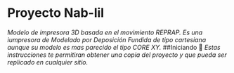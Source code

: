 # Proyecto Nab-lil
_Modelo de impresora 3D basada en el movimiento REPRAP. Es una iumpresora de Modelado por Deposición Fundida de tipo cartesiana aunque su modelo es mas parecido el tipo CORE XY._
##Iniciando :rocket:
_Estas instrucciones te permitiran obtener una copia del proyecto y que pueda ser replicado en cualquier sitio._

